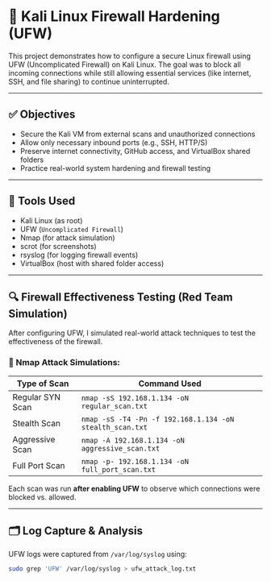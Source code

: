 # 🧱 Kali Linux Firewall Hardening (UFW)

This project demonstrates how to configure a secure Linux firewall using UFW (Uncomplicated Firewall) on Kali Linux. The goal was to block all incoming connections while still allowing essential services (like internet, SSH, and file sharing) to continue uninterrupted.

---

## ✅ Objectives

- Secure the Kali VM from external scans and unauthorized connections
- Allow only necessary inbound ports (e.g., SSH, HTTP/S)
- Preserve internet connectivity, GitHub access, and VirtualBox shared folders
- Practice real-world system hardening and firewall testing

---

## 🔧 Tools Used

- Kali Linux (as root)
- UFW (`Uncomplicated Firewall`)
- Nmap (for attack simulation)
- scrot (for screenshots)
- rsyslog (for logging firewall events)
- VirtualBox (host with shared folder access)

---

## 🔍 Firewall Effectiveness Testing (Red Team Simulation)

After configuring UFW, I simulated real-world attack techniques to test the effectiveness of the firewall.

### 🧪 Nmap Attack Simulations:

| Type of Scan        | Command Used                                      |
|---------------------|--------------------------------------------------|
| Regular SYN Scan    | `nmap -sS 192.168.1.134 -oN regular_scan.txt`        |
| Stealth Scan        | `nmap -sS -T4 -Pn -f 192.168.1.134 -oN stealth_scan.txt` |
| Aggressive Scan     | `nmap -A 192.168.1.134 -oN aggressive_scan.txt`      |
| Full Port Scan      | `nmap -p- 192.168.1.134 -oN full_port_scan.txt`      |

Each scan was run **after enabling UFW** to observe which connections were blocked vs. allowed.

---

## 🗂 Log Capture & Analysis

UFW logs were captured from `/var/log/syslog` using:
```bash
sudo grep 'UFW' /var/log/syslog > ufw_attack_log.txt
